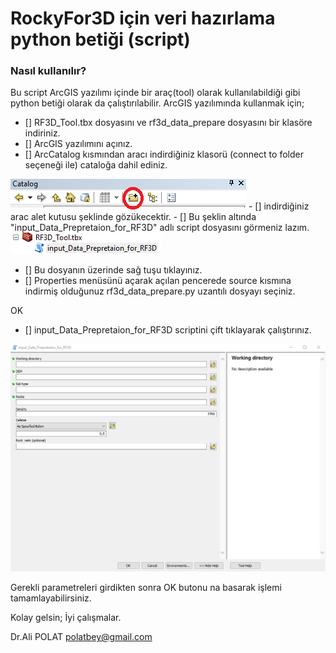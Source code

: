 # RockyFor3D için veri hazırlama python betiği (script)

### Nasıl kullanılır?
Bu script ArcGIS yazılımı içinde bir araç(tool) olarak kullanılabildiği gibi python betiği olarak da çalıştırılabilir.
ArcGIS yazılımında kullanmak için;
- [] RF3D_Tool.tbx dosyasını ve rf3d_data_prepare dosyasını bir klasöre indiriniz.
- [] ArcGIS yazılımını açınız.
- [] ArcCatalog kısmından aracı indirdiğiniz klasorü (connect to folder seçeneği ile) cataloğa dahil ediniz.
<img src="https://github.com/apolat2018/rf3d/blob/master/connect_To_folder.PNG" alt="connect to folder"/>
- [] indirdiğiniz arac alet kutusu şeklinde gözükecektir.
- [] Bu şeklin altında "input_Data_Prepretaion_for_RF3D" adlı script dosyasını görmeniz lazım.

<img src="https://github.com/apolat2018/rf3d/blob/master/tool.PNG" alt="ToolBox"/>

- [] Bu dosyanın üzerinde sağ tuşu tıklayınız.
- [] Properties menüsünü açarak açılan pencerede source kısmına indirmiş olduğunuz rf3d_data_prepare.py uzantılı dosyayı seçiniz.

OK

- [] input_Data_Prepretaion_for_RF3D scriptini çift tıklayarak çalıştırınız.

<img src="https://github.com/apolat2018/rf3d/blob/master/parameter.PNG" alt="parameters"/>

Gerekli parametreleri girdikten sonra OK butonu na basarak işlemi tamamlayabilirsiniz.

Kolay gelsin; İyi çalışmalar.

Dr.Ali POLAT
polatbey@gmail.com


